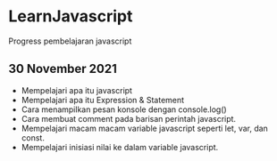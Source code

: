 # LearnJavascript
Progress pembelajaran javascript

## 30 November 2021
* Mempelajari apa itu javascript
* Mempelajari apa itu Expression & Statement
* Cara menampilkan pesan konsole dengan console.log()
* Cara membuat comment pada barisan perintah javascript.
* Mempelajari macam macam variable javascript seperti let, var, dan const.
* Mempelajari inisiasi nilai ke dalam variable javascript.
